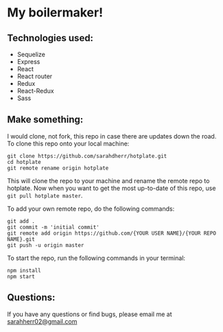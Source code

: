 # My boilermaker!

## Technologies used:
- Sequelize
- Express
- React
- React router
- Redux
- React-Redux
- Sass

## Make something:
I would clone, not fork, this repo in case there are updates down the road. To clone this repo onto your local machine:
```
git clone https://github.com/sarahdherr/hotplate.git
cd hotplate
git remote rename origin hotplate
```
This will clone the repo to your machine and rename the remote repo to hotplate. Now when you want to get the most up-to-date of this repo, use `git pull hotplate master`.

To add your own remote repo, do the following commands:
```
git add .
git commit -m 'initial commit'
git remote add origin https://github.com/{YOUR USER NAME}/{YOUR REPO NAME}.git
git push -u origin master
```

To start the repo, run the following commands in your terminal:
```
npm install
npm start
```

## Questions:
If you have any questions or find bugs, please email me at sarahherr02@gmail.com

